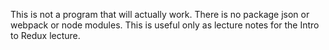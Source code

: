 This is not a program that will actually work. There is no package json or webpack or node modules. 
This is useful only as lecture notes for the Intro to Redux lecture. 
